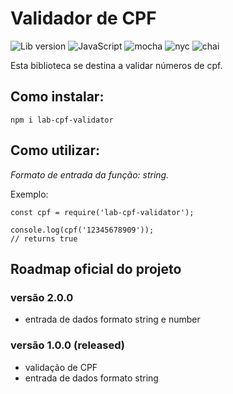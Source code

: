 # Validador de CPF

![Lib version](https://img.shields.io/badge/lib-v1.0.3-blue.svg) 
![JavaScript](https://img.shields.io/badge/-JavaScript-yellow.svg) 
![mocha](https://img.shields.io/badge/-mocha-yellowgreen.svg)
![nyc](https://img.shields.io/badge/-nyc-brightgreen.svg)
![chai](https://img.shields.io/badge/-chai-orange.svg)

Esta biblioteca se destina a validar números de cpf.

## Como instalar:

```
npm i lab-cpf-validator
```

## Como utilizar:
*Formato de entrada da função: string.*

Exemplo:

```
const cpf = require('lab-cpf-validator');

console.log(cpf('12345678909'));
// returns true
```

## Roadmap oficial do projeto

### versão 2.0.0
* entrada de dados formato string e number

### versão 1.0.0 (released)
* validação de CPF
* entrada de dados formato string